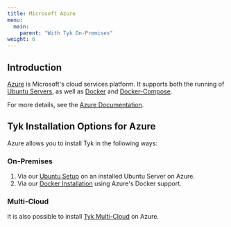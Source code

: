 ```yaml
---
title: Microsoft Azure
menu:
  main:
    parent: "With Tyk On-Premises"
weight: 6 
---
```


## <a name="intro"></a>Introduction
[Azure](https://azure.microsoft.com/en-us/overview/what-is-azure/) is Microsoft's cloud services platform. It supports both the running of [Ubuntu Servers](https://azuremarketplace.microsoft.com/en-us/marketplace/apps/Canonical.UbuntuServer?tab=Overview), as well as [Docker](https://www.docker.com/docker-azure) and [Docker-Compose](https://docs.microsoft.com/en-us/azure/virtual-machines/linux/docker-compose-quickstart).

For more details, see the [Azure Documentation](https://docs.microsoft.com/en-us/azure/).

## <a name="tyk-options"></a>Tyk Installation Options for Azure 

Azure allows you to install Tyk in the following ways:

### On-Premises

1. Via our [Ubuntu Setup](/docs/getting-started/installation/with-tyk-on-premises/on-ubuntu/) on an installed Ubuntu Server on Azure.
2. Via our [Docker Installation](/docs/getting-started/installation/with-tyk-on-premises/docker/) using Azure's Docker support.

### Multi-Cloud

It is also possible to install [Tyk Multi-Cloud](/docs/getting-started/installation/with-tyk-multi-cloud/) on Azure.



